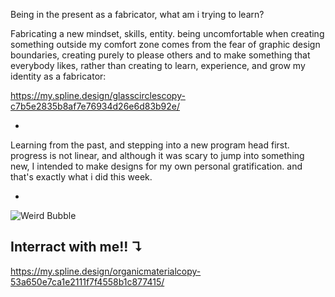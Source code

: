 Being in the present as a fabricator, what am i trying to learn? 

Fabricating a new mindset, skills, entity.
being uncomfortable when creating something outside my comfort zone comes from the fear of graphic design boundaries, 
creating purely to please others and to make something that everybody likes, 
rather than creating to learn, experience, and grow my identity as a fabricator:

https://my.spline.design/glasscirclescopy-c7b5e2835b8af7e76934d26e6d83b92e/

-

Learning from the past, and stepping into a new program head first.
progress is not linear, and although it was scary to jump into something new, I intended to make designs for my own personal gratification. 
and that's exactly what i did this week.

-

![Weird Bubble ](https://user-images.githubusercontent.com/94196366/167036843-f1da11ad-2efa-415c-aa1e-36b63887c7ed.jpg)

## Interract with me!! ↴

https://my.spline.design/organicmaterialcopy-53a650e7ca1e2111f7f4558b1c877415/
